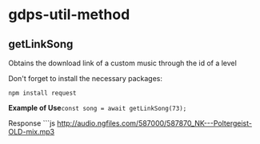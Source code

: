 # gdps-util-method

## getLinkSong

Obtains the download link of a custom music through the id of a level

Don't forget to install the necessary packages:

```npm install request```

**Example of Use**```const song = await getLinkSong(73);```

Response ```js 
http://audio.ngfiles.com/587000/587870_NK---Poltergeist-OLD-mix.mp3
```
